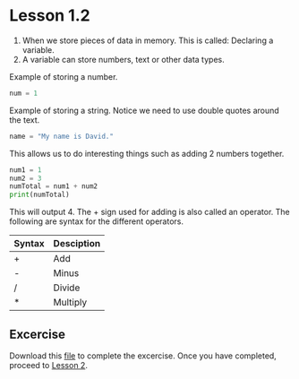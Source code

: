 # Lesson 1.2

1. When we store pieces of data in memory. This is called: Declaring a variable. 
2. A variable can store numbers, text or other data types.

Example of storing a number.

```python
num = 1
```

Example of storing a string. Notice we need to use double quotes around the text.

```python
name = "My name is David."
```

This allows us to do interesting things such as adding 2 numbers together.

```python
num1 = 1
num2 = 3
numTotal = num1 + num2
print(numTotal)
```

This will output 4. The + sign used for adding is also called an operator. The following are syntax for the different operators.

| Syntax  | Desciption |
| ------------- | ------------- |
| +  | Add  |
| -  | Minus  |
| /  | Divide  |
| *  | Multiply  |

## Excercise

Download this [file](/lesson1/exe1.2.py) to complete the excercise. Once you have completed, proceed to [Lesson 2](/lesson2/lesson2.1.md).